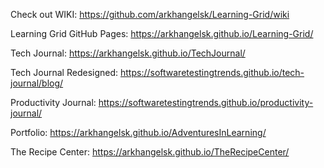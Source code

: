 Check out WIKI: https://github.com/arkhangelsk/Learning-Grid/wiki

Learning Grid GitHub Pages: https://arkhangelsk.github.io/Learning-Grid/

Tech Journal: https://arkhangelsk.github.io/TechJournal/

Tech Journal Redesigned: https://softwaretestingtrends.github.io/tech-journal/blog/

Productivity Journal: https://softwaretestingtrends.github.io/productivity-journal/

Portfolio: https://arkhangelsk.github.io/AdventuresInLearning/

The Recipe Center: https://arkhangelsk.github.io/TheRecipeCenter/


